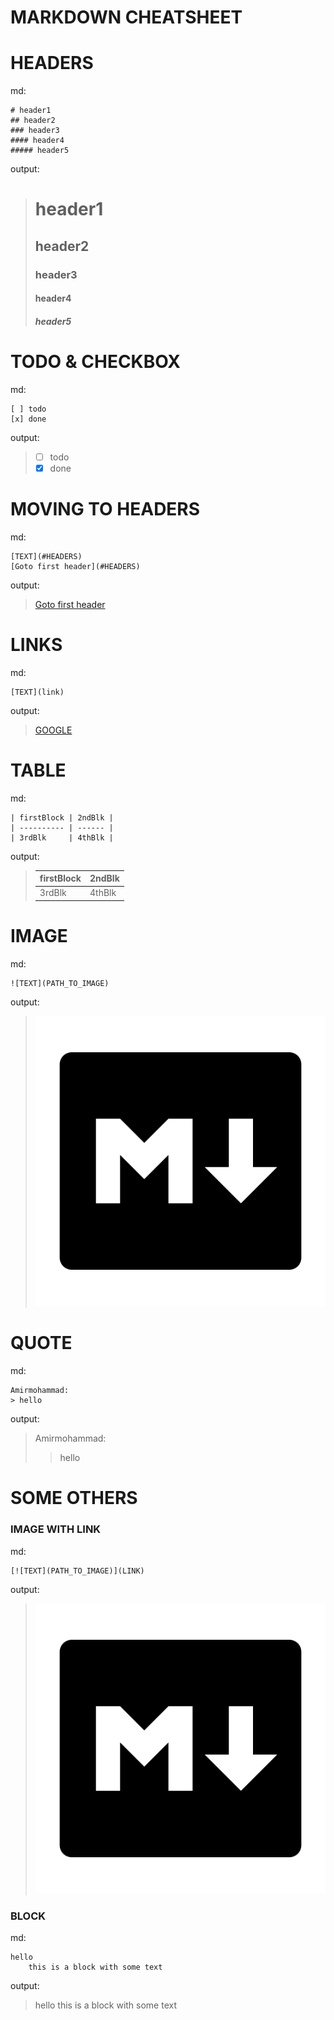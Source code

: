 # MARKDOWN CHEATSHEET


# HEADERS
md:
```
# header1
## header2
### header3
#### header4
##### header5
```
output:

> # header1
> ## header2
> ### header3
> #### header4
> ##### header5

# TODO & CHECKBOX
md:
```
[ ] todo 
[x] done 
```
output:

> - [ ] todo 
> - [x] done

# MOVING TO HEADERS
md:
```
[TEXT](#HEADERS)
[Goto first header](#HEADERS)
``` 
output:
> [Goto first header](#HEADERS)

# LINKS
md:
```
[TEXT](link)
```
output:
> [GOOGLE](https://google.com)

# TABLE
md:
```
| firstBlock | 2ndBlk |
| ---------- | ------ |
| 3rdBlk     | 4thBlk |
```
output:
> | firstBlock | 2ndBlk |
> | ---------- | ------ |
> | 3rdBlk     | 4thBlk |

# IMAGE 
md:
```
![TEXT](PATH_TO_IMAGE)
```
output:
> ![markDownLogo](./markdown.png)

# QUOTE
md:
```
Amirmohammad:
> hello
```
output:
> Amirmohammad:
> > hello

# SOME OTHERS
### IMAGE WITH LINK 
md: 
```
[![TEXT](PATH_TO_IMAGE)](LINK)
```
output:
> [![MDLOGO](./markdown.png)](https://github.com/am-shm/toolBox/tree/main/MarkDown_Cheatsheet)

### BLOCK
md:
```
hello
	this is a block with some text
```
output:
> hello
>	this is a block with some text
